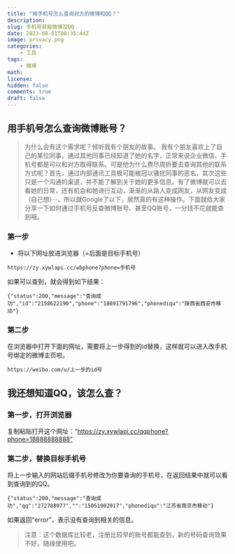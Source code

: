 ```yaml
---
title: "用手机号怎么查询对方的微博和QQ？"
description: 
slug: 手机号获取微博及QQ
date: 2023-08-01T08:35:44Z
image: privacy.png
categories:
    - 工具
tags:
    - 微博
math: 
license: 
hidden: false
comments: true
draft: false
---
```


## 用手机号怎么查询微博账号？
> 为什么会有这个需求呢？倾听我有个朋友的故事。
我有个朋友喜欢上了自己的某位同事，通过其他同事已经知道了她的名字，正常来说企业微信、手机号都是可以和对方取得联系。可是他为什么费尽周折要去查询其他的联系方式呢？首先，通过内部通讯工具极可能被冠以骚扰同事的恶名，其次这些只是一个沟通的渠道，并不能了解到关于她的更多信息。有了微博就可以去看她的日常，还有机会和她进行互动，渐渐的从路人变成网友，从网友变成（自己想）···。所以就Google了以下，居然真的有这种操作。下面就给大家分享一下如何通过手机号反查微博账号、甚至QQ账号，一分钱不花就能查到哦。

### 第一步
- 将以下网址放进浏览器（=后面是目标手机号）
```
https://zy.xywlapi.cc/wbphone?phone=手机号
```
如果可以查到，就会得到如下结果：
```
{"status":200,"message":"查询成功","id":"2158622190","phone":"18891791796","phonediqu":"陕西省西安市移动"}
```
### 第二步
在浏览器中打开下面的网址，需要将上一步得到的id替换，这样就可以进入改手机号绑定的微博主页啦。
```
https://weibo.com/u/上一步的id号
```
## 我还想知道QQ，该怎么查？
### 第一步，打开浏览器
复制粘贴打开这个网址：“https://zy.xywlapi.cc/qqphone?phone=18888888888”

### 第二步，替换目标手机号
将上一步输入的网站后缀手机号修改为你要查询的手机号，在返回结果中就可以看到查询到的QQ。
```
{"status":200,"message":"查询成功","qq":"272788977","":"15051902017","phonediqu":"江苏省南京市移动"}
```
如果返回“error”，表示没有查询到相关的信息。

> 注意：这个数据库比较老，注册比较早的账号都能查到，新的号码查询效果不好，随缘使用吧。